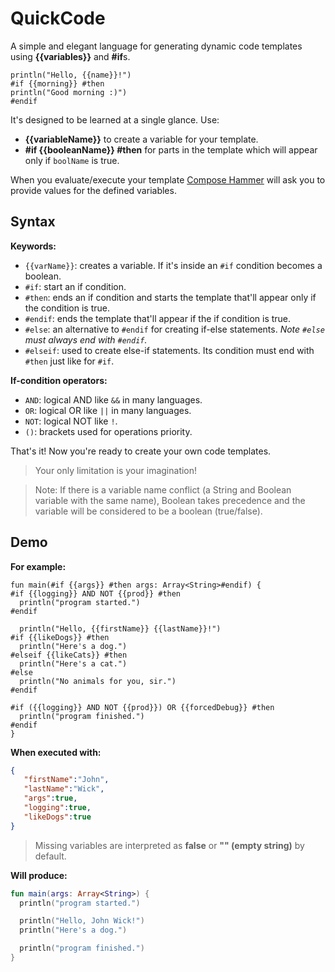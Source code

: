 # QuickCode
A simple and elegant language for generating dynamic code templates using **{{variables}}** and **#if**s.
```
println("Hello, {{name}}!")
#if {{morning}} #then
println("Good morning :)")
#endif
```

It's designed to be learned at a single glance. Use:
- **{{variableName}}** to create a variable for your template.
- **#if {{booleanName}} #then** for parts in the template which will appear only if `boolName` is true.

When you evaluate/execute your template [Compose Hammer](https://plugins.jetbrains.com/plugin/21912-compose-hammer) will ask
you to provide values for the defined variables.

## Syntax

**Keywords:**
- `{{varName}}`: creates a variable. If it's inside an `#if` condition becomes a boolean.
- `#if`: start an if condition.
- `#then`: ends an if condition and starts the template that'll appear only if the condition is true.
- `#endif`: ends the template that'll appear if the if condition is true.
- `#else`: an alternative to `#endif` for creating if-else statements. _Note `#else` must always end with `#endif`._
- `#elseif`: used to create else-if statements. Its condition must end with `#then` just like for `#if`.

**If-condition operators:**
- `AND`: logical AND like `&&` in many languages.
- `OR`: logical OR like `||` in many languages.
- `NOT`: logical NOT like `!`.
- `()`: brackets used for operations priority.

That's it! Now you're ready to create your own code templates.

> Your only limitation is your imagination!

> Note: If there is a variable name conflict (a String and Boolean variable with the same name),
> Boolean takes precedence and the variable will be considered to be a boolean (true/false).

## Demo

**For example:**

```
fun main(#if {{args}} #then args: Array<String>#endif) {
#if {{logging}} AND NOT {{prod}} #then
  println("program started.")
#endif

  println("Hello, {{firstName}} {{lastName}}!")
#if {{likeDogs}} #then
  println("Here's a dog.")
#elseif {{likeCats}} #then
  println("Here's a cat.")
#else
  println("No animals for you, sir.")
#endif

#if ({{logging}} AND NOT {{prod}}) OR {{forcedDebug}} #then
  println("program finished.")
#endif
}
```

**When executed with:**

```json
{
   "firstName":"John",
   "lastName":"Wick",
   "args":true,
   "logging":true,
   "likeDogs":true
}
```

> Missing variables are interpreted as **false** or **"" (empty string)** by default.

**Will produce:**

```kotlin
fun main(args: Array<String>) {
  println("program started.")

  println("Hello, John Wick!")
  println("Here's a dog.")

  println("program finished.")
}
```
